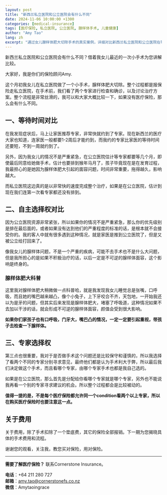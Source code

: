 ```yaml
---
layout: post
title: "新西兰私立医院和公立医院会有什么不同"
date: 2024-11-06 10:00:00 +1300
categories: [medical-insurance]
tags: [医疗保险, 私立医院, 公立医院, 腺样体手术, 儿童健康]
author: "Amy Tao"
lang: zh
excerpt: "通过女儿腺样体肥大切除手术的真实案例，详细对比新西兰私立医院和公立医院在等待时间、自主选择权和治疗流程上的差异。"
---
```


新西兰私立医院和公立医院会有什么不同？借着我女儿最近的一次小手术为您讲解比较。

大家好，我是你们的保险顾问Amy.

这个月初我女儿在私立医院做了一个小手术，腺样体肥大切除。整个过程都是报保险走私立医院，在手术前，我们看了两个专家进行检查和确诊，以及讨论治疗方案。整个流程是非常丝滑的，我可以和大家大概比较一下，如果没有医疗保险，那么会有什么不同。

## 一、等待时间对比

在我发现症状后，马上让家医推荐专家，非常快就约到了专家。现在新西兰的医疗大家也知道，连家医一般都要1-2周后才能约到，而我约的专家比家医的等待时间还要短，不到一周就约到了。

另外，因为我女儿的情况不是严重紧急，在公立医院估计等专家都要等几个月，即使最后同意给她做手术，估计也要排到猴年马月了，孩子毕竟现在是在发育过程，我最担心的是她因为腺样体肥大引起的面容问题，时间非常重要，拖得越久，影响越大。

而私立医院这边真的是以非常快的速度完成整个治疗，如果是在公立医院，估计到现在我们连第一次看专家都还没有排到。

## 二、自主选择权对比

因为公立医院资源非常紧张，所以如果你的情况不是严重紧急，那么你的优先级别是排在最后面的，或者如果没有达到他们的严重程度的标准的话，是根本就不会接受你的。我的客人中就有很多遇到这种情况，就是家医是推到公立医院了，但是又被公立给打回来了。

像我女儿的腺样体问题，不是一个严重的疾病，可能不去手术也不是什么大问题，但是我所担心的是如果不积极治疗的话，以后一定是不可逆的腺样体面容，这个影响是终身的。

### 腺样体肥大科普

这里我对腺样体肥大稍微做一点科普哈，就是我发现我女儿睡觉总是张嘴，口呼吸，而且她的嘴巴越来越凸，像个小兔子，上下牙咬合不齐，天包地，一开始我还以为是牙的问题，但其实后来发现是腺样体肥大，堵塞了呼吸道，这种情况如果不去加以干涉的话，就会形成不可逆的腺样体面容，颜值会受到很大影响。

**如果你们家孩子也有口呼吸，门牙大，嘴巴凸的情况，一定一定要引起重视，带孩子去检查一下腺样体。**

## 三、专家选择权

第三点也很重要，我对于是否做手术这个问题还是比较保守和谨慎的，所以我选择了看两个不同的专家分别寻求意见，最终他们都是认为手术利大于弊，所以最后我们决定做这个手术，而且看哪个专家，由哪个专家手术也都是我自己选的。

如果是在公立医院，那么首先是分配给你看哪个专家就是哪个专家，另外也不能说我再看一个别的专家寻求建议的机会。所以整个过程都会是比较被动的。

**值得一提的是，不是每个医疗保险都允许同一个condition看两个以上专家，所以在购买医疗保险时也要注意这一点。**

## 关于费用

关于费用，除了手术扣除了一个垫底费，其它的保险全部报销。下一期为您揭晓具体的手术费用和流程。

谢谢您的观看，关注我，教您买对保险，用对保险。

---

**需要了解医疗保险？** 联系Cornerstone Insurance。

**电话**：+64 211 280 727  
**邮箱**：amy.tao@cornerstonefs.co.nz  
**微信**：Amytaoingrace
